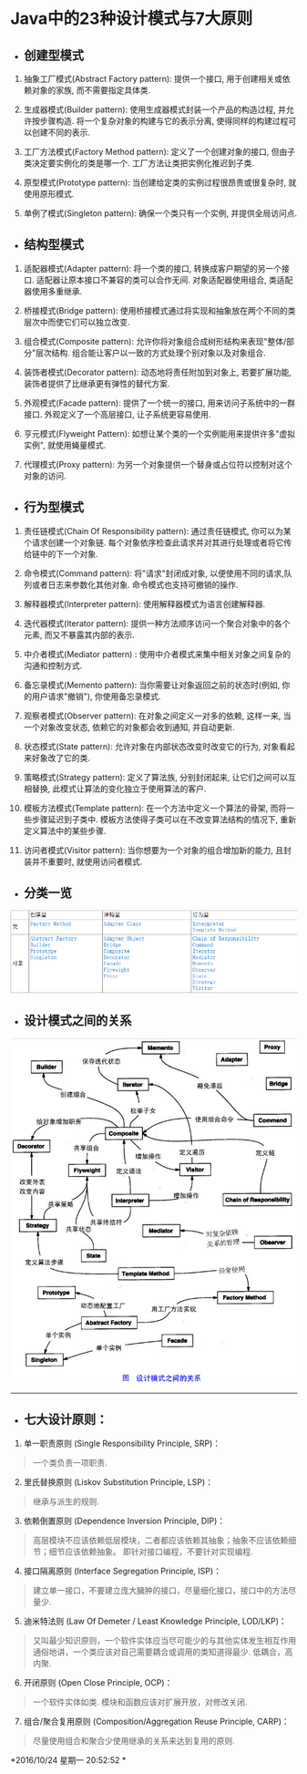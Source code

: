 # Java中的23种设计模式与7大原则 #

- ## 创建型模式 ##

1. 抽象工厂模式(Abstract Factory pattern): 提供一个接口, 用于创建相关或依赖对象的家族, 而不需要指定具体类.

2. 生成器模式(Builder pattern): 使用生成器模式封装一个产品的构造过程, 并允许按步骤构造. 将一个复杂对象的构建与它的表示分离, 使得同样的构建过程可以创建不同的表示.

3. 工厂方法模式(Factory Method pattern): 定义了一个创建对象的接口, 但由子类决定要实例化的类是哪一个. 工厂方法让类把实例化推迟到子类.

4. 原型模式(Prototype pattern): 当创建给定类的实例过程很昂贵或很复杂时, 就使用原形模式.

5. 单例了模式(Singleton pattern): 确保一个类只有一个实例, 并提供全局访问点.

- ## 结构型模式 ##

1. 适配器模式(Adapter pattern): 将一个类的接口, 转换成客户期望的另一个接口. 适配器让原本接口不兼容的类可以合作无间. 对象适配器使用组合, 类适配器使用多重继承.

2. 桥接模式(Bridge pattern): 使用桥接模式通过将实现和抽象放在两个不同的类层次中而使它们可以独立改变.

3. 组合模式(Composite pattern): 允许你将对象组合成树形结构来表现"整体/部分"层次结构. 组合能让客户以一致的方式处理个别对象以及对象组合.

4. 装饰者模式(Decorator pattern): 动态地将责任附加到对象上, 若要扩展功能, 装饰者提供了比继承更有弹性的替代方案.

5. 外观模式(Facade pattern): 提供了一个统一的接口, 用来访问子系统中的一群接口. 外观定义了一个高层接口, 让子系统更容易使用.

6. 亨元模式(Flyweight Pattern): 如想让某个类的一个实例能用来提供许多"虚拟实例", 就使用蝇量模式.

7. 代理模式(Proxy pattern): 为另一个对象提供一个替身或占位符以控制对这个对象的访问.

- ## 行为型模式 ##

1. 责任链模式(Chain Of Responsibility pattern): 通过责任链模式, 你可以为某个请求创建一个对象链. 每个对象依序检查此请求并对其进行处理或者将它传给链中的下一个对象.

2. 命令模式(Command pattern): 将"请求"封闭成对象, 以便使用不同的请求,队列或者日志来参数化其他对象. 命令模式也支持可撤销的操作.

3. 解释器模式(Interpreter pattern): 使用解释器模式为语言创建解释器.

4. 迭代器模式(Iterator pattern): 提供一种方法顺序访问一个聚合对象中的各个元素, 而又不暴露其内部的表示.

5. 中介者模式(Mediator pattern) : 使用中介者模式来集中相关对象之间复杂的沟通和控制方式.

6. 备忘录模式(Memento pattern): 当你需要让对象返回之前的状态时(例如, 你的用户请求"撤销"), 你使用备忘录模式.

7. 观察者模式(Observer pattern): 在对象之间定义一对多的依赖, 这样一来, 当一个对象改变状态, 依赖它的对象都会收到通知, 并自动更新.

8. 状态模式(State pattern): 允许对象在内部状态改变时改变它的行为, 对象看起来好象改了它的类.

9. 策略模式(Strategy pattern): 定义了算法族, 分别封闭起来, 让它们之间可以互相替换, 此模式让算法的变化独立于使用算法的客户.

10. 模板方法模式(Template pattern): 在一个方法中定义一个算法的骨架, 而将一些步骤延迟到子类中. 模板方法使得子类可以在不改变算法结构的情况下, 重新定义算法中的某些步骤.

11. 访问者模式(Visitor pattern): 当你想要为一个对象的组合增加新的能力, 且封装并不重要时, 就使用访问者模式.

- ## 分类一览
![设计模式](design_patterns_all.png)

- ## 设计模式之间的关系 ##

![设计模式之间的关系](design_patterns_relationship.jpg)

----------

- ## 七大设计原则： ##

1. 单一职责原则 (Single Responsibility Principle, SRP)：
> 一个类负责一项职责.

2. 里氏替换原则 (Liskov Substitution Principle, LSP)：
> 继承与派生的规则.

3. 依赖倒置原则 (Dependence Inversion Principle, DIP)：
> 高层模块不应该依赖低层模块，二者都应该依赖其抽象；抽象不应该依赖细节；细节应该依赖抽象。
> 即针对接口编程，不要针对实现编程.

4. 接口隔离原则 (Interface Segregation Principle, ISP)：
> 建立单一接口，不要建立庞大臃肿的接口，尽量细化接口，接口中的方法尽量少.

5. 迪米特法则 (Law Of Demeter / Least Knowledge Principle, LOD/LKP)：
> 又叫最少知识原则，一个软件实体应当尽可能少的与其他实体发生相互作用
> 通俗地讲，一个类应该对自己需要耦合或调用的类知道得最少. 低耦合，高内聚.

6. 开闭原则 (Open Close Principle, OCP)：
> 一个软件实体如类. 模块和函数应该对扩展开放，对修改关闭.

7. 组合/聚合复用原则 (Composition/Aggregation Reuse Principle, CARP)：
> 尽量使用组合和聚合少使用继承的关系来达到复用的原则.

*2016/10/24 星期一 20:52:52 *